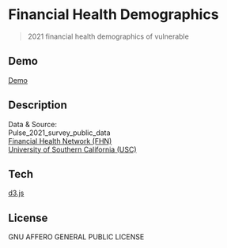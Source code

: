 # Financial Health Demographics
> 2021 financial health demographics of vulnerable

##  Demo
[Demo](https://yupenglei.github.io/financial-health-demographics/)

##  Description  
Data & Source:   
Pulse_2021_survey_public_data      
[Financial Health Network (FHN)](https://finhealthnetwork.org/)  
[University of Southern California (USC)](https://www.usc.edu/)

##  Tech
[d3.js](https://d3js.org/)

##  License  
GNU AFFERO GENERAL PUBLIC LICENSE
